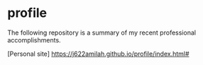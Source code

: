 # profile

The following repository is a summary of my recent professional accomplishments.

[Personal site] https://j622amilah.github.io/profile/index.html#
